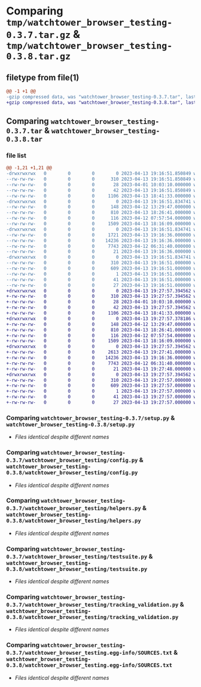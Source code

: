 # Comparing `tmp/watchtower_browser_testing-0.3.7.tar.gz` & `tmp/watchtower_browser_testing-0.3.8.tar.gz`

## filetype from file(1)

```diff
@@ -1 +1 @@
-gzip compressed data, was "watchtower_browser_testing-0.3.7.tar", last modified: Thu Apr 13 19:16:51 2023, max compression
+gzip compressed data, was "watchtower_browser_testing-0.3.8.tar", last modified: Thu Apr 13 19:27:57 2023, max compression
```

## Comparing `watchtower_browser_testing-0.3.7.tar` & `watchtower_browser_testing-0.3.8.tar`

### file list

```diff
@@ -1,21 +1,21 @@
-drwxrwxrwx   0        0        0        0 2023-04-13 19:16:51.850849 watchtower_browser_testing-0.3.7/
--rw-rw-rw-   0        0        0      310 2023-04-13 19:16:51.850849 watchtower_browser_testing-0.3.7/PKG-INFO
--rw-rw-rw-   0        0        0       28 2023-04-01 10:03:10.000000 watchtower_browser_testing-0.3.7/README.md
--rw-rw-rw-   0        0        0       42 2023-04-13 19:16:51.850849 watchtower_browser_testing-0.3.7/setup.cfg
--rw-rw-rw-   0        0        0     1106 2023-04-13 18:41:33.000000 watchtower_browser_testing-0.3.7/setup.py
-drwxrwxrwx   0        0        0        0 2023-04-13 19:16:51.834741 watchtower_browser_testing-0.3.7/watchtower_browser_testing/
--rw-rw-rw-   0        0        0      148 2023-04-12 13:29:47.000000 watchtower_browser_testing-0.3.7/watchtower_browser_testing/__init__.py
--rw-rw-rw-   0        0        0      810 2023-04-13 18:26:41.000000 watchtower_browser_testing-0.3.7/watchtower_browser_testing/config.py
--rw-rw-rw-   0        0        0      116 2023-04-12 07:57:54.000000 watchtower_browser_testing-0.3.7/watchtower_browser_testing/exceptions.py
--rw-rw-rw-   0        0        0     1509 2023-04-13 18:16:09.000000 watchtower_browser_testing-0.3.7/watchtower_browser_testing/helpers.py
-drwxrwxrwx   0        0        0        0 2023-04-13 19:16:51.834741 watchtower_browser_testing-0.3.7/watchtower_browser_testing/templates/
--rw-rw-rw-   0        0        0     1721 2023-04-13 19:16:36.000000 watchtower_browser_testing-0.3.7/watchtower_browser_testing/templates/measurement_plan.html
--rw-rw-rw-   0        0        0    14236 2023-04-13 19:16:36.000000 watchtower_browser_testing-0.3.7/watchtower_browser_testing/testsuite.py
--rw-rw-rw-   0        0        0     7743 2023-04-12 06:31:40.000000 watchtower_browser_testing-0.3.7/watchtower_browser_testing/tracking_validation.py
--rw-rw-rw-   0        0        0       21 2023-04-13 19:16:36.000000 watchtower_browser_testing-0.3.7/watchtower_browser_testing/version.py
-drwxrwxrwx   0        0        0        0 2023-04-13 19:16:51.834741 watchtower_browser_testing-0.3.7/watchtower_browser_testing.egg-info/
--rw-rw-rw-   0        0        0      310 2023-04-13 19:16:51.000000 watchtower_browser_testing-0.3.7/watchtower_browser_testing.egg-info/PKG-INFO
--rw-rw-rw-   0        0        0      609 2023-04-13 19:16:51.000000 watchtower_browser_testing-0.3.7/watchtower_browser_testing.egg-info/SOURCES.txt
--rw-rw-rw-   0        0        0        1 2023-04-13 19:16:51.000000 watchtower_browser_testing-0.3.7/watchtower_browser_testing.egg-info/dependency_links.txt
--rw-rw-rw-   0        0        0       41 2023-04-13 19:16:51.000000 watchtower_browser_testing-0.3.7/watchtower_browser_testing.egg-info/requires.txt
--rw-rw-rw-   0        0        0       27 2023-04-13 19:16:51.000000 watchtower_browser_testing-0.3.7/watchtower_browser_testing.egg-info/top_level.txt
+drwxrwxrwx   0        0        0        0 2023-04-13 19:27:57.394562 watchtower_browser_testing-0.3.8/
+-rw-rw-rw-   0        0        0      310 2023-04-13 19:27:57.394562 watchtower_browser_testing-0.3.8/PKG-INFO
+-rw-rw-rw-   0        0        0       28 2023-04-01 10:03:10.000000 watchtower_browser_testing-0.3.8/README.md
+-rw-rw-rw-   0        0        0       42 2023-04-13 19:27:57.394562 watchtower_browser_testing-0.3.8/setup.cfg
+-rw-rw-rw-   0        0        0     1106 2023-04-13 18:41:33.000000 watchtower_browser_testing-0.3.8/setup.py
+drwxrwxrwx   0        0        0        0 2023-04-13 19:27:57.378186 watchtower_browser_testing-0.3.8/watchtower_browser_testing/
+-rw-rw-rw-   0        0        0      148 2023-04-12 13:29:47.000000 watchtower_browser_testing-0.3.8/watchtower_browser_testing/__init__.py
+-rw-rw-rw-   0        0        0      810 2023-04-13 18:26:41.000000 watchtower_browser_testing-0.3.8/watchtower_browser_testing/config.py
+-rw-rw-rw-   0        0        0      116 2023-04-12 07:57:54.000000 watchtower_browser_testing-0.3.8/watchtower_browser_testing/exceptions.py
+-rw-rw-rw-   0        0        0     1509 2023-04-13 18:16:09.000000 watchtower_browser_testing-0.3.8/watchtower_browser_testing/helpers.py
+drwxrwxrwx   0        0        0        0 2023-04-13 19:27:57.394562 watchtower_browser_testing-0.3.8/watchtower_browser_testing/templates/
+-rw-rw-rw-   0        0        0     2613 2023-04-13 19:27:41.000000 watchtower_browser_testing-0.3.8/watchtower_browser_testing/templates/measurement_plan.html
+-rw-rw-rw-   0        0        0    14236 2023-04-13 19:16:36.000000 watchtower_browser_testing-0.3.8/watchtower_browser_testing/testsuite.py
+-rw-rw-rw-   0        0        0     7743 2023-04-12 06:31:40.000000 watchtower_browser_testing-0.3.8/watchtower_browser_testing/tracking_validation.py
+-rw-rw-rw-   0        0        0       21 2023-04-13 19:27:48.000000 watchtower_browser_testing-0.3.8/watchtower_browser_testing/version.py
+drwxrwxrwx   0        0        0        0 2023-04-13 19:27:57.394562 watchtower_browser_testing-0.3.8/watchtower_browser_testing.egg-info/
+-rw-rw-rw-   0        0        0      310 2023-04-13 19:27:57.000000 watchtower_browser_testing-0.3.8/watchtower_browser_testing.egg-info/PKG-INFO
+-rw-rw-rw-   0        0        0      609 2023-04-13 19:27:57.000000 watchtower_browser_testing-0.3.8/watchtower_browser_testing.egg-info/SOURCES.txt
+-rw-rw-rw-   0        0        0        1 2023-04-13 19:27:57.000000 watchtower_browser_testing-0.3.8/watchtower_browser_testing.egg-info/dependency_links.txt
+-rw-rw-rw-   0        0        0       41 2023-04-13 19:27:57.000000 watchtower_browser_testing-0.3.8/watchtower_browser_testing.egg-info/requires.txt
+-rw-rw-rw-   0        0        0       27 2023-04-13 19:27:57.000000 watchtower_browser_testing-0.3.8/watchtower_browser_testing.egg-info/top_level.txt
```

### Comparing `watchtower_browser_testing-0.3.7/setup.py` & `watchtower_browser_testing-0.3.8/setup.py`

 * *Files identical despite different names*

### Comparing `watchtower_browser_testing-0.3.7/watchtower_browser_testing/config.py` & `watchtower_browser_testing-0.3.8/watchtower_browser_testing/config.py`

 * *Files identical despite different names*

### Comparing `watchtower_browser_testing-0.3.7/watchtower_browser_testing/helpers.py` & `watchtower_browser_testing-0.3.8/watchtower_browser_testing/helpers.py`

 * *Files identical despite different names*

### Comparing `watchtower_browser_testing-0.3.7/watchtower_browser_testing/testsuite.py` & `watchtower_browser_testing-0.3.8/watchtower_browser_testing/testsuite.py`

 * *Files identical despite different names*

### Comparing `watchtower_browser_testing-0.3.7/watchtower_browser_testing/tracking_validation.py` & `watchtower_browser_testing-0.3.8/watchtower_browser_testing/tracking_validation.py`

 * *Files identical despite different names*

### Comparing `watchtower_browser_testing-0.3.7/watchtower_browser_testing.egg-info/SOURCES.txt` & `watchtower_browser_testing-0.3.8/watchtower_browser_testing.egg-info/SOURCES.txt`

 * *Files identical despite different names*

